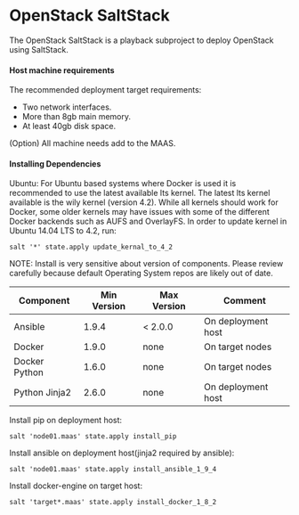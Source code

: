 # OpenStack SaltStack
The OpenStack SaltStack is a playback subproject to deploy OpenStack using SaltStack.

#### Host machine requirements
The recommended deployment target requirements:
* Two network interfaces.
* More than 8gb main memory.
* At least 40gb disk space.

(Option) All machine needs add to the MAAS.

#### Installing Dependencies
Ubuntu: For Ubuntu based systems where Docker is used it is recommended to use the latest available lts kernel. The latest lts kernel available is the wily kernel (version 4.2). While all kernels should work for Docker, some older kernels may have issues with some of the different Docker backends such as AUFS and OverlayFS. In order to update kernel in Ubuntu 14.04 LTS to 4.2, run:
```
salt '*' state.apply update_kernal_to_4_2
```

NOTE: Install is very sensitive about version of components. Please review carefully because default Operating System repos are likely out of date.

Component     | Min Version | Max Version | Comment
------------- | ----------- | ----------- | ------------------
Ansible       | 1.9.4       | < 2.0.0     | On deployment host
Docker        | 1.9.0       | none        | On target nodes
Docker Python | 1.6.0       | none        | On target nodes
Python Jinja2 | 2.6.0       | none        | On deployment host


Install pip on deployment host:
```
salt 'node01.maas' state.apply install_pip
```

Install ansible on deployment host(jinja2 required by ansible):
```
salt 'node01.maas' state.apply install_ansible_1_9_4
```

Install docker-engine on target host:
```
salt 'target*.maas' state.apply install_docker_1_8_2
```